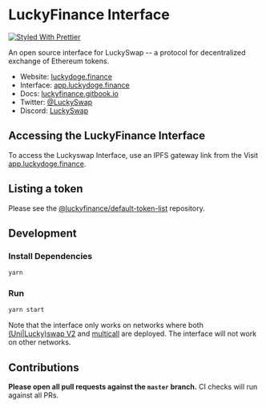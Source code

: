 # LuckyFinance Interface

[![Styled With Prettier](https://img.shields.io/badge/code_style-prettier-ff69b4.svg)](https://prettier.io/)

An open source interface for LuckySwap -- a protocol for decentralized exchange of Ethereum tokens.

- Website: [luckydoge.finance](https://luckydoge.finance/)
- Interface: [app.luckydoge.finance](https://app.luckydoge.finance)
- Docs: [luckyfinance.gitbook.io](https://luckyfinance.gitbook.io)
- Twitter: [@LuckySwap](https://twitter.com/LuckyFinance)
- Discord: [LuckySwap](https://discord.gg/Y7TF6QA)

## Accessing the LuckyFinance Interface

To access the Luckyswap Interface, use an IPFS gateway link from the
Visit [app.luckydoge.finance](https://app.luckydoge.finance).

## Listing a token

Please see the
[@luckyfinance/default-token-list](https://github.com/LuckyDogeDev/default-token-list)
repository.

## Development

### Install Dependencies

```bash
yarn
```

### Run

```bash
yarn start
```

Note that the interface only works on networks where both
[(Uni|Lucky)swap V2](https://github.com/LuckyDogeDev/luckyswap/tree/master/contracts/uniswapv2) and
[multicall](https://github.com/makerdao/multicall) are deployed.
The interface will not work on other networks.

## Contributions

**Please open all pull requests against the `master` branch.**
CI checks will run against all PRs.
